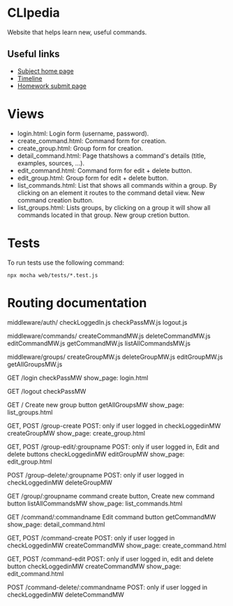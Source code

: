 # CLIpedia

Website that helps learn new, useful commands.

## Useful links

- [Subject home page](https://malna.tmit.bme.hu/vitmav42/)
- [Timeline](https://malna.tmit.bme.hu/vitmav42/Feladatok.md)
- [Homework submit page](https://malna.tmit.bme.hu/vitmav42/submit/)

# Views

- login.html: Login form (username, password).
- create_command.html: Command form for creation.
- create_group.html: Group form for creation.
- detail_command.html: Page thatshows a command's details (title, examples, sources, ...).
- edit_command.html: Command form for edit + delete button.
- edit_group.html: Group form for edit + delete button.
- list_commands.html: List that shows all commands within a group. By clicking on an element it routes to the command detail view. New command creation button.
- list_groups.html: Lists groups, by clicking on a group it will show all commands located in that group. New group cretion button.

# Tests

To run tests use the following command:

```console
npx mocha web/tests/*.test.js
```

# Routing documentation

middleware/auth/
    checkLoggedIn.js
    checkPassMW.js
    logout.js

middleware/commands/
    createCommandMW.js
    deleteCommandMW.js
    editCommandMW.js
    getCommandMW.js
    listAllCommandsMW.js

middleware/groups/
    createGroupMW.js
    deleteGroupMW.js
    editGroupMW.js
    getAllGroupsMW.js


GET /login
    checkPassMW
    show_page: login.html

GET /logout
    checkPassMW

GET  /                          Create new group button
    getAllGroupsMW
    show_page: list_groups.html

GET, POST  /group-create        POST: only if user logged in
    checkLoggedinMW
    createGroupMW
    show_page: create_group.html

GET, POST  /group-edit/:groupname        POST: only if user logged in, Edit and delete buttons
    checkLoggedinMW
    editGroupMW
    show_page: edit_group.html

POST  /group-delete/:groupname        POST: only if user logged in
    checkLoggedinMW
    deleteGroupMW

GET /group/:groupname       command create button, Create new command button
    listAllCommandsMW
    show_page: list_commands.html

GET /command/:commandname           Edit command button
    getCommandMW
    show_page: detail_command.html

GET, POST  /command-create        POST: only if user logged in
    checkLoggedinMW
    createCommandMW
    show_page: create_command.html

GET, POST  /command-edit        POST: only if user logged in, edit and delete button
    checkLoggedinMW
    createCommandMW
    show_page: edit_command.html

POST  /command-delete/:commandname        POST: only if user logged in
    checkLoggedinMW
    deleteCommandMW
